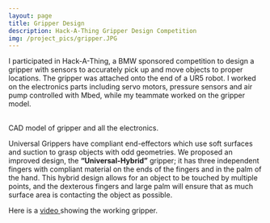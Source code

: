 ```yaml
---
layout: page
title: Gripper Design
description: Hack-A-Thing Gripper Design Competition
img: /project_pics/gripper.JPG
---
```


I participated in Hack-A-Thing, a BMW sponsored competition to design a gripper with sensors to accurately pick up
and move objects to proper locations. The gripper was attached onto the end of a UR5 robot. I worked on the electronics
parts including servo motors, pressure sensors and air pump controlled with Mbed, while my teammate worked on the gripper model.

<div class="img_row">
	<img class="col half" src="{{ site.baseurl }}/project_pics/gripper_model2.png" alt="" title="CAD model"/>
	<img class="col half" src="{{ site.baseurl }}/project_pics/gripper_electronics.JPG" alt="" title="Gripper electronics"/>
</div>
<div class="col three caption">
	CAD model of gripper and all the electronics.
</div>

Universal Grippers have compliant end-effectors which use soft surfaces and suction to grasp objects with odd geometries.
We proposed an improved design, the <b>“Universal-Hybrid”</b> gripper; it has three independent fingers with compliant material
on the ends of the fingers and in the palm of the hand. This hybrid design allows for an object to be touched by multiple points,
and the dexterous fingers and large palm will ensure that as much surface area is contacting the object as possible.

Here is a <a href="https://www.youtube.com/watch?v=toi5235ANn4" target="blank"> video </a>
showing the working gripper.
